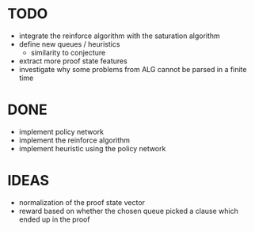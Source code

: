 # TODO
- integrate the reinforce algorithm with the saturation algorithm
- define new queues / heuristics
	- similarity to conjecture
- extract more proof state features
- investigate why some problems from ALG cannot be parsed in a finite time

# DONE
- implement policy network
- implement the reinforce algorithm
- implement heuristic using the policy network

# IDEAS
- normalization of the proof state vector
- reward based on whether the chosen queue picked a clause which ended up in
  the proof
